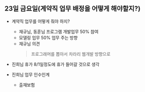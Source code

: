 ## 23일 금요일(계약직 업무 배정을 어떻게 해야할지?)

* 계약직 업무를 어떻게 줘야 하지?
   - 재규님, 동훈님 프로그램 개발업무 50% 참여
   - 모델링 업무 50% 업무 주는 방향
   - 재규님 의견 
      > 프로그래머를 뽑아서 차라리 웹개발 방향으로 

* 진희님 휴가 8/1일정도에 휴가 들어갈 것으로 생각
* 진희님 업무 인수인계
   - 출재보험

<!--stackedit_data:
eyJoaXN0b3J5IjpbNzkwMzI5NjUxLC0xMzUxMDY5NTM5XX0=
-->